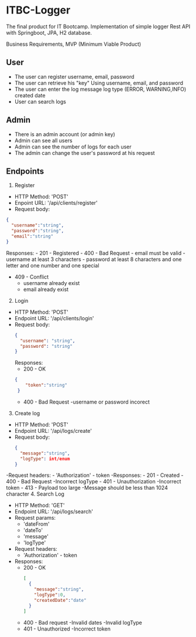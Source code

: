# ITBC-Logger
The final product for IT Bootcamp. Implementation of simple logger Rest API with Springboot, JPA, H2 database. 

Business Requirements, MVP (Minimum Viable Product)
## User
- The user can register
username, email, password
- The user can retrieve his "key"
Using username, email, and password
- The user can enter the log
message
log type (ERROR, WARNING,INFO)
created date
- User can search logs

## Admin
- There is an admin account (or admin key)
- Admin can see all users
- Admin can see the number of logs for each user
- The admin can change the user's password at his request

## Endpoints

1. Register
  - HTTP Method: 'POST'
  - Enpoint URL: '/api/clients/register'
  - Request body:
  ```json
  {
    "username":"string",
    "password":"string",
    "email":"string"
  }
  ```
  Responses:
    - 201 - Registered
    - 400 - Bad Request
      - email must be valid
      - username at least 3 characters
      - password at least 8 characters and one letter and one number and one special
  - 409 - Conflict
      - username already exist
      - email already exist

2. Login
  - HTTP Method: 'POST'
  - Endpoint URL: '/api/clients/login'
  - Request body:
    ```json
    {
      "username": "string",
      "password": "string"
    }
    ```
    Responses:
      - 200 - OK
      ```json
      {
          "token":"string"
       }
      ```
      - 400 - Bad Request
        -username or password incorect

3. Create log
  - HTTP Method: 'POST'
  - Endpoint URL: '/api/logs/create'
  - Request body:
    ```json
    {
      "message":"string",
      "logType": int/enum
    }
    ```
  -Request headers:
     - 'Authorization' - token
  -Responses:
     - 201 - Created
     - 400 - Bad Request
       -Incorrect logType
     - 401 - Unauthorization
        -Incorrect token
     - 413 - Payload too large
        -Message should be less than 1024 character
4. Search Log
  - HTTP Method: 'GET'
  - Endpoint URL: '/api/logs/search'
  - Request params:
    - 'dateFrom'
    - 'dateTo'
    - 'message'
    - 'logType'
  - Request headers:
    - 'Authorization' - token
  - Responses:
    - 200 - OK
      ```json
      [  
        {
          "message":"string",
          "logType":0,
          "createdDate":"date"
        }
      ]  
      ```
    - 400 - Bad request
      -Invalid dates
      -Invalid logType
    - 401 - Unauthorized
      -Incorrect token


